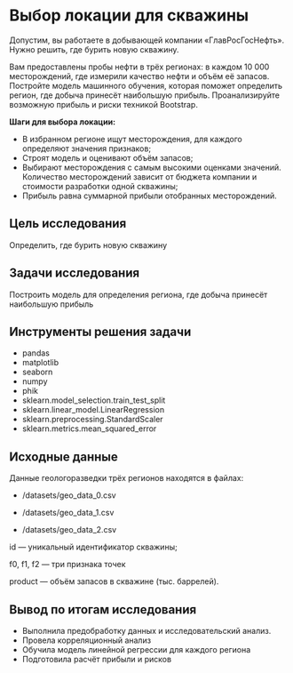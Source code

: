 <h1> Выбор локации для скважины </h1>

Допустим, вы работаете в добывающей компании «ГлавРосГосНефть». Нужно решить, где бурить новую скважину.

Вам предоставлены пробы нефти в трёх регионах: в каждом 10 000 месторождений, где измерили качество нефти и объём её запасов. Постройте модель машинного обучения, которая поможет определить регион, где добыча принесёт наибольшую прибыль. Проанализируйте возможную прибыль и риски техникой Bootstrap.

**Шаги для выбора локации:**

- В избранном регионе ищут месторождения, для каждого определяют значения признаков;
- Строят модель и оценивают объём запасов;
- Выбирают месторождения с самым высокими оценками значений. Количество месторождений зависит от бюджета компании и стоимости разработки одной скважины;
- Прибыль равна суммарной прибыли отобранных месторождений.
  
<h2>Цель исследования</h2>

Определить, где бурить новую скважину

<h2>Задачи исследования</h2>

Построить модель для определения региона, где добыча принесёт наибольшую прибыль

<h2>Инструменты решения задачи</h2>

- pandas 
- matplotlib
- seaborn
- numpy 
- phik
- sklearn.model_selection.train_test_split
- sklearn.linear_model.LinearRegression
- sklearn.preprocessing.StandardScaler
- sklearn.metrics.mean_squared_error

<h2>Исходные данные</h2>

Данные геологоразведки трёх регионов находятся в файлах:

- /datasets/geo_data_0.csv

- /datasets/geo_data_1.csv

- /datasets/geo_data_2.csv

id — уникальный идентификатор скважины;

f0, f1, f2 — три признака точек

product — объём запасов в скважине (тыс. баррелей).

<h2>Вывод по итогам исследования</h2>

- Выполнила предобработку данных и исследовательский анализ.
- Провела корреляционный анализ
- Обучила модель линейной регрессии для каждого региона
- Подготовила расчёт прибыли и рисков
